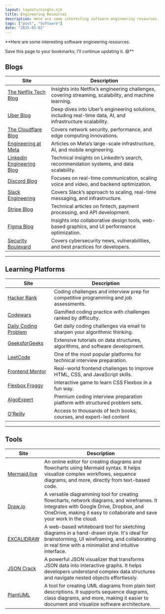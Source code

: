 ```yaml
---
layout: layouts/single.njk
title: Engineering Resources
description: Here are some interesting software engineering resources. Save this page to your bookmarks; I’ll continue updating it.
tags: ["post", "Software"]
date: "2025-03-02"
---
```


**Here are some interesting software engineering resources.

Save this page to your bookmarks; I’ll continue updating it. 😄**

## Blogs

| Site                                                                   | Description                                                                                                 |
| ---------------------------------------------------------------------- | ----------------------------------------------------------------------------------------------------------- |
| [The Netflix Tech Blog](https://netflixtechblog.com/)                  | Insights into Netflix’s engineering challenges, covering streaming, scalability, and machine learning.      |
| [Uber Blog](https://www.uber.com/en-IE/blog/engineering/)              | Deep dives into Uber’s engineering solutions, including real-time data, AI, and infrastructure scalability. |
| [The Cloudflare Blog](https://blog.cloudflare.com/)                    | Covers network security, performance, and edge computing innovations.                                       |
| [Engineering at Meta](https://engineering.fb.com/)                     | Articles on Meta’s large-scale infrastructure, AI, and mobile engineering.                                  |
| [Linkedin Engineering Blog](https://www.linkedin.com/blog/engineering) | Technical insights on LinkedIn’s search, recommendation systems, and data scalability.                      |
| [Discord Blog](https://discord.com/category/engineering)               | Focuses on real-time communication, scaling voice and video, and backend optimization.                      |
| [Slack Engineering](https://slack.engineering/)                        | Covers Slack’s approach to scaling, real-time messaging, and infrastructure.                                |
| [Stripe Blog](https://stripe.com/blog/engineering)                     | Technical articles on fintech, payment processing, and API development.                                     |
| [Figma Blog](https://www.figma.com/blog/)                              | Insights into collaborative design tools, web-based graphics, and UI performance optimization.              |
| [Security Boulevard](https://securityboulevard.com/)                   | Covers cybersecurity news, vulnerabilities, and best practices for developers.                              |

---

## Learning Platforms

| Site                                                        | Description                                                                           |
| ----------------------------------------------------------- | ------------------------------------------------------------------------------------- |
| [Hacker Rank](https://www.hackerrank.com/)                  | Coding challenges and interview prep for competitive programming and job assessments. |
| [Codewars](https://www.codewars.com/)                       | Gamified coding practice with challenges ranked by difficulty.                        |
| [Daily Coding Problem](https://www.dailycodingproblem.com/) | Get daily coding challenges via email to sharpen your algorithmic thinking.           |
| [GeeksforGeeks](https://www.geeksforgeeks.org/)             | Extensive tutorials on data structures, algorithms, and software development.         |
| [LeetCode](https://leetcode.com/)                           | One of the most popular platforms for technical interview preparation.                |
| [Frontend Mentor](https://www.frontendmentor.io/)           | Real-world frontend challenges to improve HTML, CSS, and JavaScript skills.           |
| [Flexbox Froggy](https://flexboxfroggy.com/#es)             | Interactive game to learn CSS Flexbox in a fun way.                                   |
| [AlgoExpert](https://www.algoexpert.io/product)             | Premium coding interview preparation platform with structured problem sets.           |
| [O’Reilly](https://www.oreilly.com/)                        | Access to thousands of tech books, courses, and expert-led content                    |

---

## Tools

| Site | Description |
| --- | --- |
| [Mermaid.live](https://mermaid.live/edit#pako:eNpVjsFqw0AMRH9F6NRC_AM-FBq7zSWQQnOqnYOwZe-S7GqR14Rg-9-7TlpodZJm3gyasJGWMcfuItfGkEY4lrWHNK9VYdQO0dFwgix7mXccwYnn2wzbp53AYCQE6_vnB79dISim_YoxRGP9eXlYxT1_8DxDWe0pRAmnv87xKjO8VfbDpPr_jlFOqfeqo7yjrCGFgvSO4AYdqyPbpvenVakxGnZcY57WlvRcY-2XxNEY5fPmG8yjjrxBlbE3mAovQ7rG0FLk0lKv5H6RQP5LxP1AyzeJDl_b) | An online editor for creating diagrams and flowcharts using Mermaid syntax. It helps visualize complex workflows, sequence diagrams, and more, directly from text-based code. |
| [Draw.io](https://app.diagrams.net/) | A versatile diagramming tool for creating flowcharts, network diagrams, and wireframes. It integrates with Google Drive, Dropbox, and OneDrive, making it easy to collaborate and save your work in the cloud. |
| [EXCALIDRAW](https://excalidraw.com/) | A web-based whiteboard tool for sketching diagrams in a hand-drawn style. It's ideal for brainstorming, UI wireframing, and collaborating in real time with a minimalist and intuitive interface. |
| [JSON Crack](https://jsoncrack.com/editor) | A powerful JSON visualizer that transforms JSON data into interactive graphs. It helps developers understand complex data structures and navigate nested objects effortlessly. |
| [PlantUML](https://www.plantuml.com/plantuml/uml/SoWkIImgAStDuNBAJrBGjLDmpCbCJbMmKiX8pSd9vt98pKi1IW80) | A tool for creating UML diagrams from plain text descriptions. It supports sequence diagrams, class diagrams, and more, making it easier to document and visualize software architecture. |
